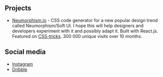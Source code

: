 ## Projects

- [Neumorphism.io](https://neumorphism.io/#55b9f3) - CSS code generator for a new popular design trend called Neumorphism/Soft UI. I hope this will help designers and developers experiment with it and possibly adapt it. Built with React.js. Featured on [CSS-tricks](https://css-tricks.com/neumorphism-io/). 300 000 unique visits over 10 months.

## Social media

- [Instagram](https://www.instagram.com/adamgiebl.io/)  
- [Dribble](https://dribbble.com/Giebl)  

